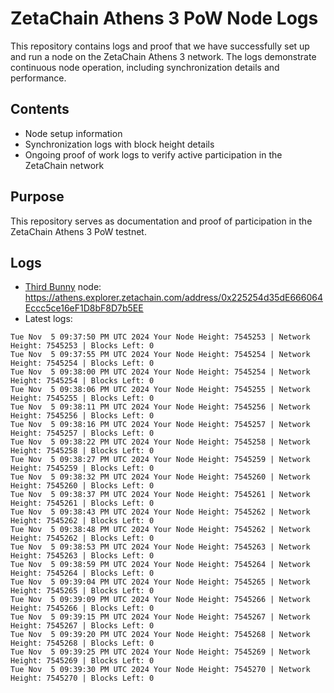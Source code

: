 # ZetaChain Athens 3 PoW Node Logs
This repository contains logs and proof that we have successfully set up and run a node on the ZetaChain Athens 3 network. The logs demonstrate continuous node operation, including synchronization details and performance.

## Contents
- Node setup information
- Synchronization logs with block height details
- Ongoing proof of work logs to verify active participation in the ZetaChain network

## Purpose
This repository serves as documentation and proof of participation in the ZetaChain Athens 3 PoW testnet.

## Logs

- [Third Bunny](https://thirdbunny.xyz/) node: https://athens.explorer.zetachain.com/address/0x225254d35dE666064Eccc5ce16eF1D8bF8D7b5EE
- Latest logs:
```
Tue Nov  5 09:37:50 PM UTC 2024 Your Node Height: 7545253 | Network Height: 7545253 | Blocks Left: 0
Tue Nov  5 09:37:55 PM UTC 2024 Your Node Height: 7545254 | Network Height: 7545254 | Blocks Left: 0
Tue Nov  5 09:38:00 PM UTC 2024 Your Node Height: 7545254 | Network Height: 7545254 | Blocks Left: 0
Tue Nov  5 09:38:06 PM UTC 2024 Your Node Height: 7545255 | Network Height: 7545255 | Blocks Left: 0
Tue Nov  5 09:38:11 PM UTC 2024 Your Node Height: 7545256 | Network Height: 7545256 | Blocks Left: 0
Tue Nov  5 09:38:16 PM UTC 2024 Your Node Height: 7545257 | Network Height: 7545257 | Blocks Left: 0
Tue Nov  5 09:38:22 PM UTC 2024 Your Node Height: 7545258 | Network Height: 7545258 | Blocks Left: 0
Tue Nov  5 09:38:27 PM UTC 2024 Your Node Height: 7545259 | Network Height: 7545259 | Blocks Left: 0
Tue Nov  5 09:38:32 PM UTC 2024 Your Node Height: 7545260 | Network Height: 7545260 | Blocks Left: 0
Tue Nov  5 09:38:37 PM UTC 2024 Your Node Height: 7545261 | Network Height: 7545261 | Blocks Left: 0
Tue Nov  5 09:38:43 PM UTC 2024 Your Node Height: 7545262 | Network Height: 7545262 | Blocks Left: 0
Tue Nov  5 09:38:48 PM UTC 2024 Your Node Height: 7545262 | Network Height: 7545262 | Blocks Left: 0
Tue Nov  5 09:38:53 PM UTC 2024 Your Node Height: 7545263 | Network Height: 7545263 | Blocks Left: 0
Tue Nov  5 09:38:59 PM UTC 2024 Your Node Height: 7545264 | Network Height: 7545264 | Blocks Left: 0
Tue Nov  5 09:39:04 PM UTC 2024 Your Node Height: 7545265 | Network Height: 7545265 | Blocks Left: 0
Tue Nov  5 09:39:09 PM UTC 2024 Your Node Height: 7545266 | Network Height: 7545266 | Blocks Left: 0
Tue Nov  5 09:39:15 PM UTC 2024 Your Node Height: 7545267 | Network Height: 7545267 | Blocks Left: 0
Tue Nov  5 09:39:20 PM UTC 2024 Your Node Height: 7545268 | Network Height: 7545268 | Blocks Left: 0
Tue Nov  5 09:39:25 PM UTC 2024 Your Node Height: 7545269 | Network Height: 7545269 | Blocks Left: 0
Tue Nov  5 09:39:30 PM UTC 2024 Your Node Height: 7545270 | Network Height: 7545270 | Blocks Left: 0
```
